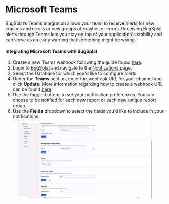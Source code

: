 # Microsoft Teams

BugSplat’s Teams integration allows your team to receive alerts for new crashes and errors or new groups of crashes or errors. Receiving BugSplat alerts through Teams lets you stay on top of your application's stability and can serve as an early warning that something might be wrong.

#### Integrating Microsoft Teams with BugSplat <a href="#integrating-slack-with-bugsplat-docs" id="integrating-slack-with-bugsplat-docs"></a>

1. Create a new Teams webhook following the guide found [here](https://learn.microsoft.com/en-us/microsoftteams/platform/webhooks-and-connectors/how-to/add-incoming-webhook#create-an-incoming-webhook).
2. Login to [BugSplat](https://app.bugsplat.com/auth0/login) and navigate to the [Notifications ](https://app.bugsplat.com/v2/settings/database/notifications)page.
3. Select the Database for which you'd like to configure alerts
4. Under the **Teams** section, enter the webhook URL for your channel and click **Update**. More information regarding how to create a webhook URL can be found [here](https://support.discord.com/hc/en-us/articles/228383668-Intro-to-Webhooks).
5. Use the toggle buttons to set your notification preferences. You can choose to be notified for each new report or each new unique report group.
6. Use the **Fields** dropdown to select the fields you'd like to include in your notifications.

<figure><img src="../../../../.gitbook/assets/teams.gif" alt=""><figcaption></figcaption></figure>
